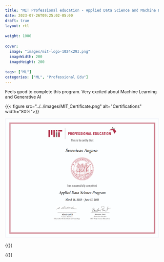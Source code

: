 ```yaml
---
title: "MIT Professional education - Applied Data Science and Machine Learning"
date: 2023-07-26T09:25:02-05:00
draft: true
layout: rtl

weight: 1000

cover:
  image: "images/mit-logo-1024x293.png"
  imageWidth: 200
  imageHeight: 200

tags: ["ML"]
categories: ["ML", "Professional Edu"]
---
```


Feels good to complete this program. Very excited about Machine Learning and Generative AI

{{< figure src="../../images/MIT_Certificate.png" alt="Certifications" width="80%">}}

![](/static/images/MIT_Certificate.png)

{{<rawhtml>}}

{{</rawhtml>}}
